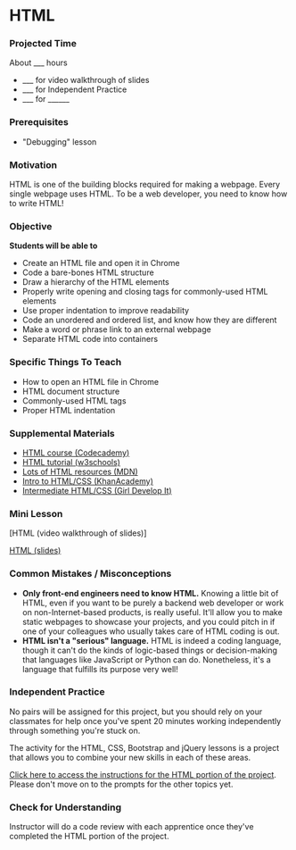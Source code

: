 # HTML

### Projected Time
About ___ hours
- ___ for video walkthrough of slides
- ___ for Independent Practice
- ___ for ______

### Prerequisites
- "Debugging" lesson

### Motivation
HTML is one of the building blocks required for making a webpage. Every single webpage uses HTML. To be a web developer, you need to know how to write HTML!

### Objective
**Students will be able to** 
- Create an HTML file and open it in Chrome
- Code a bare-bones HTML structure
- Draw a hierarchy of the HTML elements
- Properly write opening and closing tags for commonly-used HTML elements
- Use proper indentation to improve readability
- Code an unordered and ordered list, and know how they are different
- Make a word or phrase link to an external webpage
- Separate HTML code into containers

### Specific Things To Teach
- How to open an HTML file in Chrome
- HTML document structure
- Commonly-used HTML tags
- Proper HTML indentation

### Supplemental Materials

- [HTML course (Codecademy)](https://www.codecademy.com/courses/learn-html-elements/lessons/intro-to-html/exercises/intro?action=lesson_resume&course_redirect=learn-html)
- [HTML tutorial (w3schools)](https://www.w3schools.com/html/)
- [Lots of HTML resources (MDN)](https://developer.mozilla.org/en-US/docs/Web/HTML)
- [Intro to HTML/CSS (KhanAcademy)](https://www.khanacademy.org/computing/computer-programming/html-css)
- [Intermediate HTML/CSS (Girl Develop It)](https://www.girldevelopit.com/materials/inter-html)

### Mini Lesson

[HTML (video walkthrough of slides)]

[HTML (slides)](https://docs.google.com/presentation/d/1FyV-I_lVkT6KH47VHjFpDNkk-m5ABz2wLyzk4MOcx50/edit?usp=sharing)


### Common Mistakes / Misconceptions

- **Only front-end engineers need to know HTML.** Knowing a little bit of HTML, even if you want to be purely a backend web developer or work on non-Internet-based products, is really useful. It'll allow you to make static webpages to showcase your projects, and you could pitch in if one of your colleagues who usually takes care of HTML coding is out.
- **HTML isn't a "serious" language.** HTML is indeed a coding language, though it can't do the kinds of logic-based things or decision-making that languages like JavaScript or Python can do. Nonetheless, it's a language that fulfills its purpose very well!


### Independent Practice

No pairs will be assigned for this project, but you should rely on your classmates for help once you've spent 20 minutes working independently through something you're stuck on.

The activity for the HTML, CSS, Bootstrap and jQuery lessons is a project that allows you to combine your new skills in each of these areas.

[Click here to access the instructions for the HTML portion of the project](https://github.com/Techtonica/curriculum/blob/master/_projects/recipe-page/phase-1-html-prompt.md). Please don't move on to the prompts for the other topics yet.

### Check for Understanding

Instructor will do a code review with each apprentice once they've completed the HTML portion of the project.
